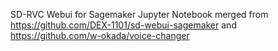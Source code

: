 SD-RVC Webui for Sagemaker Jupyter Notebook
merged from https://github.com/DEX-1101/sd-webui-sagemaker and https://github.com/w-okada/voice-changer
